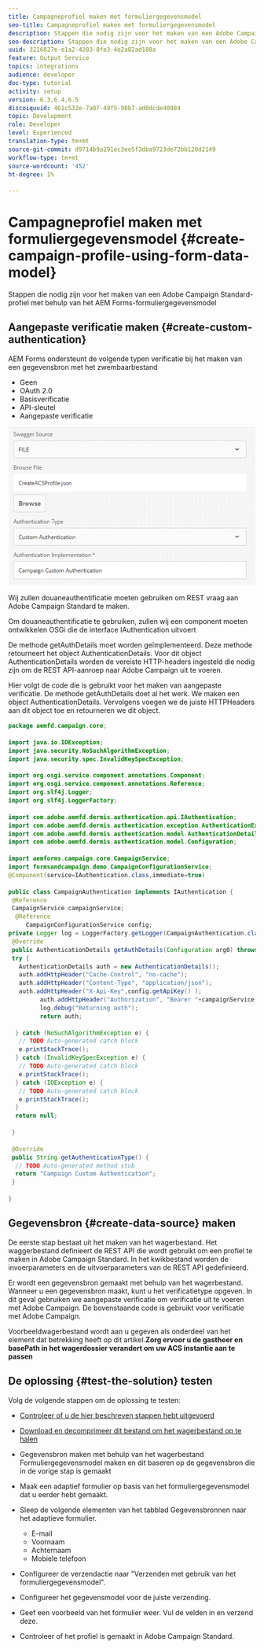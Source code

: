 ```yaml
---
title: Campagneprofiel maken met formuliergegevensmodel
seo-title: Campagneprofiel maken met formuliergegevensmodel
description: Stappen die nodig zijn voor het maken van een Adobe Campaign Standard-profiel met behulp van het AEM Forms-formuliergegevensmodel
seo-description: Stappen die nodig zijn voor het maken van een Adobe Campaign Standard-profiel met behulp van het AEM Forms-formuliergegevensmodel
uuid: 3216827e-e1a2-4203-8fe3-4e2a82ad180a
feature: Output Service
topics: integrations
audience: developer
doc-type: tutorial
activity: setup
version: 6.3,6.4,6.5
discoiquuid: 461c532e-7a07-49f5-90b7-ad0dcde40984
topic: Development
role: Developer
level: Experienced
translation-type: tm+mt
source-git-commit: d9714b9a291ec3ee5f3dba9723de72bb120d2149
workflow-type: tm+mt
source-wordcount: '452'
ht-degree: 1%

---
```



# Campagneprofiel maken met formuliergegevensmodel {#create-campaign-profile-using-form-data-model}

Stappen die nodig zijn voor het maken van een Adobe Campaign Standard-profiel met behulp van het AEM Forms-formuliergegevensmodel

## Aangepaste verificatie maken {#create-custom-authentication}

AEM Forms ondersteunt de volgende typen verificatie bij het maken van een gegevensbron met het zwembaarbestand

* Geen
* OAuth 2.0
* Basisverificatie
* API-sleutel
* Aangepaste verificatie

![campagne](assets/campaignfdm.gif)

Wij zullen douaneauthentificatie moeten gebruiken om REST vraag aan Adobe Campaign Standard te maken.

Om douaneauthentificatie te gebruiken, zullen wij een component moeten ontwikkelen OSGi die de interface IAuthentication uitvoert

De methode getAuthDetails moet worden geïmplementeerd. Deze methode retourneert het object AuthenticationDetails. Voor dit object AuthenticationDetails worden de vereiste HTTP-headers ingesteld die nodig zijn om de REST API-aanroep naar Adobe Campaign uit te voeren.

Hier volgt de code die is gebruikt voor het maken van aangepaste verificatie. De methode getAuthDetails doet al het werk. We maken een object AuthenticationDetails. Vervolgens voegen we de juiste HTTPHeaders aan dit object toe en retourneren we dit object.

```java
package aemfd.campaign.core;

import java.io.IOException;
import java.security.NoSuchAlgorithmException;
import java.security.spec.InvalidKeySpecException;

import org.osgi.service.component.annotations.Component;
import org.osgi.service.component.annotations.Reference;
import org.slf4j.Logger;
import org.slf4j.LoggerFactory;

import com.adobe.aemfd.dermis.authentication.api.IAuthentication;
import com.adobe.aemfd.dermis.authentication.exception.AuthenticationException;
import com.adobe.aemfd.dermis.authentication.model.AuthenticationDetails;
import com.adobe.aemfd.dermis.authentication.model.Configuration;

import aemforms.campaign.core.CampaignService;
import formsandcampaign.demo.CampaignConfigurationService;
@Component(service=IAuthentication.class,immediate=true)

public class CampaignAuthentication implements IAuthentication {
 @Reference
 CampaignService campaignService;
  @Reference
     CampaignConfigurationService config;
private Logger log = LoggerFactory.getLogger(CampaignAuthentication.class);
 @Override
 public AuthenticationDetails getAuthDetails(Configuration arg0) throws AuthenticationException {
 try {
   AuthenticationDetails auth = new AuthenticationDetails();
   auth.addHttpHeader("Cache-Control", "no-cache");
   auth.addHttpHeader("Content-Type", "application/json");
   auth.addHttpHeader("X-Api-Key",config.getApiKey() );
         auth.addHttpHeader("Authorization", "Bearer "+campaignService.getAccessToken());
         log.debug("Returning auth");
         return auth;
   
  } catch (NoSuchAlgorithmException e) {
   // TODO Auto-generated catch block
   e.printStackTrace();
  } catch (InvalidKeySpecException e) {
   // TODO Auto-generated catch block
   e.printStackTrace();
  } catch (IOException e) {
   // TODO Auto-generated catch block
   e.printStackTrace();
  }
  return null;
  
 }

 @Override
 public String getAuthenticationType() {
  // TODO Auto-generated method stub
  return "Campaign Custom Authentication";
 }

}
```

## Gegevensbron {#create-data-source} maken

De eerste stap bestaat uit het maken van het wagerbestand. Het waggerbestand definieert de REST API die wordt gebruikt om een profiel te maken in Adobe Campaign Standard. In het kwikbestand worden de invoerparameters en de uitvoerparameters van de REST API gedefinieerd.

Er wordt een gegevensbron gemaakt met behulp van het wagerbestand. Wanneer u een gegevensbron maakt, kunt u het verificatietype opgeven. In dit geval gebruiken we aangepaste verificatie om verificatie uit te voeren met Adobe Campaign. De bovenstaande code is gebruikt voor verificatie met Adobe Campaign.

Voorbeeldwagerbestand wordt aan u gegeven als onderdeel van het element dat betrekking heeft op dit artikel.**Zorg ervoor u de gastheer en basePath in het wagerdossier verandert om uw ACS instantie aan te passen**

## De oplossing {#test-the-solution} testen

Volg de volgende stappen om de oplossing te testen:
* [Controleer of u de hier beschreven stappen hebt uitgevoerd](aem-forms-with-campaign-standard-getting-started-tutorial.md)
* [Download en decomprimeer dit bestand om het wagerbestand op te halen](assets/create-acs-profile-swagger-file.zip)
* Gegevensbron maken met behulp van het wagerbestand
Formuliergegevensmodel maken en dit baseren op de gegevensbron die in de vorige stap is gemaakt
* Maak een adaptief formulier op basis van het formuliergegevensmodel dat u eerder hebt gemaakt.
* Sleep de volgende elementen van het tabblad Gegevensbronnen naar het adaptieve formulier.

   * E-mail
   * Voornaam
   * Achternaam
   * Mobiele telefoon

* Configureer de verzendactie naar &quot;Verzenden met gebruik van het formuliergegevensmodel&quot;.
* Configureer het gegevensmodel voor de juiste verzending.
* Geef een voorbeeld van het formulier weer. Vul de velden in en verzend deze.
* Controleer of het profiel is gemaakt in Adobe Campaign Standard.
